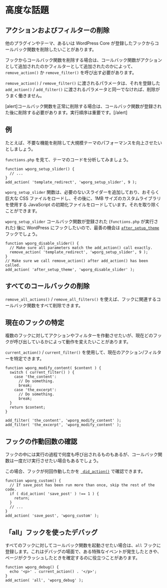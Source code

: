 <!-- 
# Advanced Topics
 -->
# 高度な話題

<!-- 
## Removing Actions and Filters
 -->
## アクションおよびフィルターの削除

<!-- 
Sometimes you want to remove a callback function from a hook that another plugin, theme or even WordPress Core has registered.
 -->
他のプラグインやテーマ、あるいは WordPress Core が登録したフックからコールバック関数を削除したいことがあります。

<!-- 
To remove a callback function from a hook, you need to call `remove_action()` or `remove_filter()`, depending whether the callback function was added as an Action or a Filter.
 -->
フックからコールバック関数を削除する場合は、コールバック関数がアクションとして追加されたのかフィルターとして追加されたのかによって、`remove_action()` か `remove_filter()` を呼び出す必要があります。

<!-- 
The parameters passed to `remove_action()` / `remove_filter()` must be identical to the parameters passed to `add_action()` / `add_filter()` that registered it, or the removal won't work.
 -->
`remove_action()` / `remove_filter()` に渡されるパラメータは、それを登録した `add_action()` / `add_filter()` に渡されるパラメータと同一でなければ、削除がうまく働きません。

<!-- 
[alert]To successfully remove a callback function you must perform the removal after the callback function was registered. The order of execution is important.[/alert]
 -->
[alert]コールバック関数を正常に削除する場合は、コールバック関数が登録された後に削除する必要があります。実行順序は重要です。[/alert]

<!-- 
## Example
 -->
## 例

<!-- 
Let's say we want to improve the performance of a large theme by removing unnecessary functionality.
 -->
たとえば、不要な機能を削除して大規模テーマのパフォーマンスを向上させたいとしましょう。

<!-- 
Let's analyze the theme's code by looking into `functions.php`.
 -->
`functions.php` を見て、テーマのコードを分析してみましょう。

```
function wporg_setup_slider() {
  // ...
}
add_action( 'template_redirect', 'wporg_setup_slider', 9 );
```

<!-- 
The `wporg_setup_slider` function is adding a slider that we don't need, which probably loads a huge CSS file followed by a JavaScript initialization file which uses a custom written library the size of 1MB. We can can get rid of that.
 -->
`wporg_setup_slider` 関数は、必要のないスライダーを追加しており、おそらく巨大な CSS ファイルをロードし、その後に、1MB サイズのカスタムライブラリを使用する JavaScript の初期化ファイルをロードしています。それを取り除くことができます。

<!-- 
Since we want to hook into WordPress after the `wporg_setup_slider` callback function was registered (`functions.php` executed) our best chance would be the [`after_setup_theme`](https://developer.wordpress.org/reference/hooks/after_setup_theme/) hook.
 -->
`wporg_setup_slider` コールバック関数が登録された (`functions.php` が実行された) 後に WordPress にフックしたいので、最善の機会は [`after_setup_theme`](https://developer.wordpress.org/reference/hooks/after_setup_theme/) フックでしょう。

```
function wporg_disable_slider() {
  // Make sure all parameters match the add_action() call exactly.
  remove_action( 'template_redirect', 'wporg_setup_slider', 9 );
}
// Make sure we call remove_action() after add_action() has been called.
add_action( 'after_setup_theme', 'wporg_disable_slider' );
```

<!-- 
## Removing All Callbacks
 -->
## すべてのコールバックの削除

<!-- 
You can also remove all of the callback functions associated with a hook by using `remove_all_actions()` / `remove_all_filters()`.
 -->
`remove_all_actions()` / `remove_all_filters()` を使えば、フックに関連するコールバック関数をすべて削除できます。

<!-- 
## Determining the Current Hook
 -->
## 現在のフックの特定

<!-- 
Sometimes you want to run an Action or a Filter on multiple hooks, but behave differently based on which one is currently calling it.
 -->
複数のフックに対してアクションやフィルターを作動させたいが、現在どのフックが呼び出しているかによって動作を変えたいことがあります。

<!-- 
You can use the `current_action()` / `current_filter()` to determine the current Action / Filter.
 -->
`current_action()` / `current_filter()` を使用して、現在のアクション/フィルターを特定できます。

```
function wporg_modify_content( $content ) {
  switch ( current_filter() ) {
    case 'the_content':
      // Do something.
      break;
    case 'the_excerpt':
      // Do something.
      break;
  }
  return $content;
}

add_filter( 'the_content', 'wporg_modify_content' );
add_filter( 'the_excerpt', 'wporg_modify_content' );
```

<!-- 
## Checking How Many Times a Hook Has Run
 -->
## フックの作動回数の確認

<!-- 
Some hooks are called multiple times in the course of execution, but you may only want your callback function to run once.
 -->
フックの中には実行の過程で何度も呼び出されるものもあるが、コールバック関数は一度だけ実行させたい場合もあるでしょう。

<!-- 
In this situation, you can check how many times the hook has run with the [` did_action()`](https://developer.wordpress.org/reference/functions/did_action/).
 -->
この場合、フックが何回作動したかを [` did_action()`](https://developer.wordpress.org/reference/functions/did_action/) で確認できます。

```
function wporg_custom() {
  // If save_post has been run more than once, skip the rest of the code.
  if ( did_action( 'save_post' ) !== 1 ) {
    return;
  }
  // ...
}
add_action( 'save_post', 'wporg_custom' );
```

<!-- 
## Debugging with the "all" Hook
 -->
## 「all」フックを使ったデバッグ

<!-- 
If you want a callback function to fire on every single hook, you can register it to the `all` hook. Sometimes this is useful in debugging situations to help determine when a particular event is happening or when a page is crashing.
 -->
すべてのフックに対してコールバック関数を起動させたい場合は、`all` フックに登録します。これはデバッグの場面で、ある特殊なイベントが発生したときや、ページがクラッシュしたときを確定するのに役立つことがあります。

```
function wporg_debug() {
  echo '<p>' . current_action() . '</p>';
}
add_action( 'all', 'wporg_debug' );
```